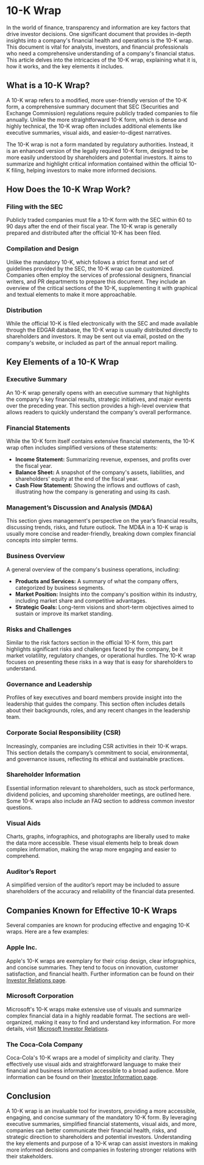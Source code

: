 # 10-K Wrap

In the world of finance, transparency and information are key factors that drive investor decisions. One significant document that provides in-depth insights into a company's financial health and operations is the 10-K wrap. This document is vital for analysts, investors, and financial professionals who need a comprehensive understanding of a company's financial status. This article delves into the intricacies of the 10-K wrap, explaining what it is, how it works, and the key elements it includes.

## What is a 10-K Wrap?

A 10-K wrap refers to a modified, more user-friendly version of the 10-K form, a comprehensive summary document that SEC (Securities and Exchange Commission) regulations require publicly traded companies to file annually. Unlike the more straightforward 10-K form, which is dense and highly technical, the 10-K wrap often includes additional elements like executive summaries, visual aids, and easier-to-digest narratives. 

The 10-K wrap is not a form mandated by regulatory authorities. Instead, it is an enhanced version of the legally required 10-K form, designed to be more easily understood by shareholders and potential investors. It aims to summarize and highlight critical information contained within the official 10-K filing, helping investors to make more informed decisions.

## How Does the 10-K Wrap Work?

### Filing with the SEC
Publicly traded companies must file a 10-K form with the SEC within 60 to 90 days after the end of their fiscal year. The 10-K wrap is generally prepared and distributed after the official 10-K has been filed. 

### Compilation and Design
Unlike the mandatory 10-K, which follows a strict format and set of guidelines provided by the SEC, the 10-K wrap can be customized. Companies often employ the services of professional designers, financial writers, and PR departments to prepare this document. They include an overview of the critical sections of the 10-K, supplementing it with graphical and textual elements to make it more approachable.

### Distribution
While the official 10-K is filed electronically with the SEC and made available through the EDGAR database, the 10-K wrap is usually distributed directly to shareholders and investors. It may be sent out via email, posted on the company's website, or included as part of the annual report mailing.

## Key Elements of a 10-K Wrap

### Executive Summary
An 10-K wrap generally opens with an executive summary that highlights the company's key financial results, strategic initiatives, and major events over the preceding year. This section provides a high-level overview that allows readers to quickly understand the company's overall performance.

### Financial Statements
While the 10-K form itself contains extensive financial statements, the 10-K wrap often includes simplified versions of these statements:
- **Income Statement:** Summarizing revenue, expenses, and profits over the fiscal year.
- **Balance Sheet:** A snapshot of the company's assets, liabilities, and shareholders' equity at the end of the fiscal year.
- **Cash Flow Statement:** Showing the inflows and outflows of cash, illustrating how the company is generating and using its cash.

### Management’s Discussion and Analysis (MD&A)
This section gives management's perspective on the year’s financial results, discussing trends, risks, and future outlook. The MD&A in a 10-K wrap is usually more concise and reader-friendly, breaking down complex financial concepts into simpler terms.

### Business Overview
A general overview of the company's business operations, including:
- **Products and Services:** A summary of what the company offers, categorized by business segments.
- **Market Position:** Insights into the company's position within its industry, including market share and competitive advantages.
- **Strategic Goals:** Long-term visions and short-term objectives aimed to sustain or improve its market standing.

### Risks and Challenges
Similar to the risk factors section in the official 10-K form, this part highlights significant risks and challenges faced by the company, be it market volatility, regulatory changes, or operational hurdles. The 10-K wrap focuses on presenting these risks in a way that is easy for shareholders to understand.

### Governance and Leadership
Profiles of key executives and board members provide insight into the leadership that guides the company. This section often includes details about their backgrounds, roles, and any recent changes in the leadership team.

### Corporate Social Responsibility (CSR)
Increasingly, companies are including CSR activities in their 10-K wraps. This section details the company’s commitment to social, environmental, and governance issues, reflecting its ethical and sustainable practices.

### Shareholder Information
Essential information relevant to shareholders, such as stock performance, dividend policies, and upcoming shareholder meetings, are outlined here. Some 10-K wraps also include an FAQ section to address common investor questions.

### Visual Aids
Charts, graphs, infographics, and photographs are liberally used to make the data more accessible. These visual elements help to break down complex information, making the wrap more engaging and easier to comprehend.

### Auditor’s Report
A simplified version of the auditor’s report may be included to assure shareholders of the accuracy and reliability of the financial data presented.

## Companies Known for Effective 10-K Wraps
Several companies are known for producing effective and engaging 10-K wraps. Here are a few examples:

### Apple Inc.
Apple's 10-K wraps are exemplary for their crisp design, clear infographics, and concise summaries. They tend to focus on innovation, customer satisfaction, and financial health. Further information can be found on their [Investor Relations page](https://investor.apple.com/).

### Microsoft Corporation
Microsoft's 10-K wraps make extensive use of visuals and summarize complex financial data in a highly readable format. The sections are well-organized, making it easy to find and understand key information. For more details, visit [Microsoft Investor Relations](https://www.microsoft.com/investor).

### The Coca-Cola Company
Coca-Cola's 10-K wraps are a model of simplicity and clarity. They effectively use visual aids and straightforward language to make their financial and business information accessible to a broad audience. More information can be found on their [Investor Information page](https://investors.coca-colacompany.com/).

## Conclusion
A 10-K wrap is an invaluable tool for investors, providing a more accessible, engaging, and concise summary of the mandatory 10-K form. By leveraging executive summaries, simplified financial statements, visual aids, and more, companies can better communicate their financial health, risks, and strategic direction to shareholders and potential investors. Understanding the key elements and purpose of a 10-K wrap can assist investors in making more informed decisions and companies in fostering stronger relations with their stakeholders.